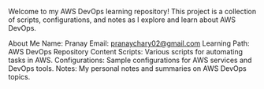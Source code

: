Welcome to my AWS DevOps learning repository! This project is a collection of scripts, configurations, and notes as I explore and learn about AWS DevOps.

About Me
Name: Pranay
Email: pranaychary02@gmail.com
Learning Path: AWS DevOps
Repository Content
Scripts: Various scripts for automating tasks in AWS.
Configurations: Sample configurations for AWS services and DevOps tools.
Notes: My personal notes and summaries on AWS DevOps topics.
